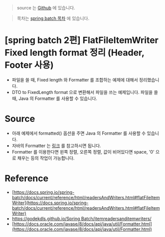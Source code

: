 > source 는 [Github](https://github.com/leechoongyon/spring-boot-batch-example) 에 있습니다.



> 목차는 [spring batch 목차](https://insanelysimple.tistory.com/category/Spring/batch) 에 있습니다.




# [spring batch 2편] FlatFileItemWriter Fixed length format 정리 (Header, Footer 사용)

- 파일을 쓸 때, Fixed length 와 Formatter 를 조합하는 예제에 대해서 정리했습니다.
- DTO to FixedLength format 으로 변환해서 파일을 쓰는 예제입니다. 파일을 쓸 때, Java 의 Formatter 를 사용할 수 있습니다.




# Source

- 아래 예제에서 formatted() 옵션을 주면 Java 의 Formatter 를 사용할 수 있습니다.
- 자바의 Formatter 는 [링크](https://docs.oracle.com/javase/8/docs/api/java/util/Formatter.html) 를 참고하시면 됩니다.
- Formatter 를 이용한다면 왼쪽 정렬, 오른쪽 정렬, 값이 비어있다면 space, '0' 으로 채우는 등의 작업이 가능합니다.

<script src="https://gist.github.com/leechoongyon/ecb549485c0a4b2e65ac42801d021bc2.js"></script>



# Reference

- [https://docs.spring.io/spring-batch/docs/current/reference/html/readersAndWriters.html#flatFileItemWriter](https://docs.spring.io/spring-batch/docs/current/reference/html/readersAndWriters.html#flatFileItemWriter)
- [https://godekdls.github.io/Spring Batch/itemreadersanditemwriters/](https://godekdls.github.io/Spring%20Batch/itemreadersanditemwriters/)
- [https://docs.oracle.com/javase/8/docs/api/java/util/Formatter.html](https://docs.oracle.com/javase/8/docs/api/java/util/Formatter.html)
